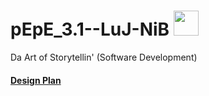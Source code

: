 # pEpE_3.1--LuJ-NiB <img src="https://img.memecdn.com/rare-golden-pepe-like-for-good-luck_o_7215520.jpg" height="40">
Da Art of Storytellin' (Software Development)

#### [Design Plan](https://github.com/JackLu1/pEpE_3.1--LuJ-NiB/blob/master/design.pdf)
